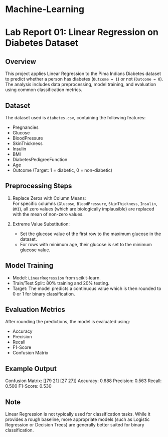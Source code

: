 # Machine-Learning

# Lab Report 01: Linear Regression on Diabetes Dataset

## Overview

This project applies Linear Regression to the Pima Indians Diabetes dataset to predict whether a person has diabetes (`Outcome = 1`) or not (`Outcome = 0`). The analysis includes data preprocessing, model training, and evaluation using common classification metrics.

## Dataset

The dataset used is `diabetes.csv`, containing the following features:

- Pregnancies
- Glucose
- BloodPressure
- SkinThickness
- Insulin
- BMI
- DiabetesPedigreeFunction
- Age
- Outcome (Target: 1 = diabetic, 0 = non-diabetic)

## Preprocessing Steps

1. Replace Zeros with Column Means:  
   For specific columns (`Glucose`, `BloodPressure`, `SkinThickness`, `Insulin`, `BMI`), all zero values (which are biologically implausible) are replaced with the mean of non-zero values.

2. Extreme Value Substitution:  
   - Set the glucose value of the first row to the maximum glucose in the dataset.
   - For rows with minimum age, their glucose is set to the minimum glucose value.

## Model Training

- Model: `LinearRegression` from scikit-learn.
- Train/Test Split: 80% training and 20% testing.
- Target: The model predicts a continuous value which is then rounded to 0 or 1 for binary classification.

## Evaluation Metrics

After rounding the predictions, the model is evaluated using:

- Accuracy
- Precision
- Recall
- F1-Score
- Confusion Matrix

## Example Output

Confusion Matrix:
[[79 21]
[27 27]]
Accuracy: 0.688
Precision: 0.563
Recall: 0.500
F1-Score: 0.530



## Note

Linear Regression is not typically used for classification tasks. While it provides a rough baseline, more appropriate models (such as Logistic Regression or Decision Trees) are generally better suited for binary classification.
